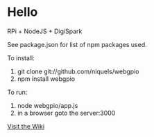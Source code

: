 Hello
=======

RPi + NodeJS + DigiSpark

See package.json for list of npm packages used.

To install:

1.  git clone git://github.com/niquels/webgpio
2.  npm install webgpio

To run:

1. node webgpio/app.js
2. in a browser goto the server:3000


[Visit the Wiki](https://github.com/niquels/webgpio/wiki)
